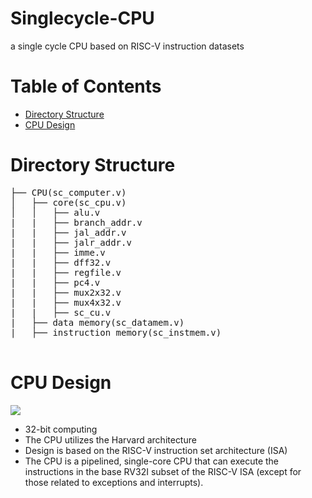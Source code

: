 # Singlecycle-CPU
a single cycle CPU based on RISC-V instruction datasets

Table of Contents
=================

* [Directory Structure](#directory-structure)
* [CPU Design](#cpu-design)

# Directory Structure
<pre>
├── CPU(sc_computer.v)
│   ├── core(sc_cpu.v)
│   │   ├── alu.v
|   |   ├── branch_addr.v
|   |   ├── jal_addr.v
|   |   ├── jalr_addr.v
|   |   ├── imme.v
|   |   ├── dff32.v
|   |   ├── regfile.v
|   |   ├── pc4.v
|   |   ├── mux2x32.v
|   |   ├── mux4x32.v
|   |   ├── sc_cu.v
|   ├── data memory(sc_datamem.v)
|   ├── instruction memory(sc_instmem.v)
  </pre>
  
# CPU Design
![](Diagrams/cpu.jpg)
- 32-bit computing  
- The CPU utilizes the Harvard architecture
- Design is based on the RISC-V instruction set architecture (ISA)
- The CPU is a pipelined, single-core CPU that can execute the instructions in the base RV32I subset of the RISC-V ISA (except for those related to exceptions and interrupts).

  
